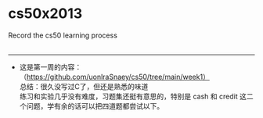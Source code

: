 # cs50x2013
Record the cs50 learning process 
<br><br>
*********************
- 这是第一周的内容：（https://github.com/uonlraSnaey/cs50/tree/main/week1）<br>
总结：很久没写过C了，但还是熟悉的味道<br>
    练习和实验几乎没有难度，习题集还挺有意思的，特别是 cash 和 credit 这二个问题，学有余的话可以把四道题都尝试以下。	
